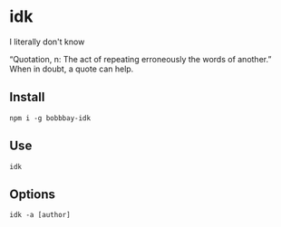 # idk
I literally don't know

“Quotation, n: The act of repeating erroneously the words of another.”
When in doubt, a quote can help. 

## Install
```
npm i -g bobbbay-idk
```

## Use
```
idk
```

## Options
```
idk -a [author]
```
